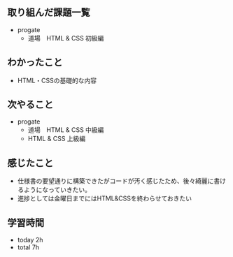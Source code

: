 ## 取り組んだ課題一覧
- progate
  - 道場　HTML & CSS 初級編
## わかったこと
- HTML・CSSの基礎的な内容
## 次やること
- progate
  - 道場　HTML & CSS 中級編
  - HTML & CSS 上級編 
## 感じたこと
- 仕様書の要望通りに構築できたがコードが汚く感じたため、後々綺麗に書けるようになっていきたい。
- 進捗としては金曜日までにはHTML&CSSを終わらせておきたい
## 学習時間
- today 2h
- total 7h
